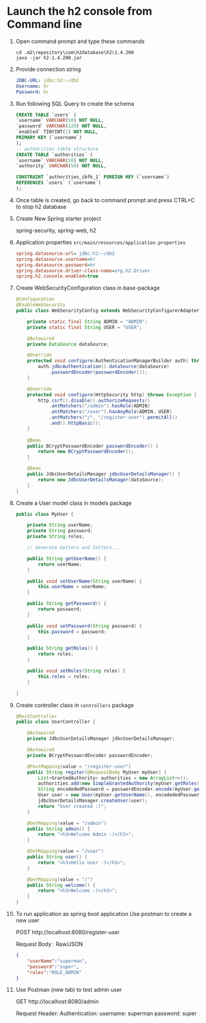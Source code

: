# Launch the h2 console from Command line

1. Open command prompt and type these commands

    ```
    cd .m2\repository\com\h2database\h2\1.4.200
    java -jar h2-1.4.200.jar
    ```

2.  Provide connection string

    ```yml
    JDBC-URL: jdbc:h2:~/db2
    Username: hr
    Password: hr
    ```

3.  Run following SQL Query to create the schema

    ```sql
    CREATE TABLE `users` (
    `username` VARCHAR(50) NOT NULL,
    `password` VARCHAR(120) NOT NULL,
    `enabled` TINYINT(1) NOT NULL,
    PRIMARY KEY (`username`)
    );
    -- authorities table structure
    CREATE TABLE `authorities` (
    `username` VARCHAR(50) NOT NULL,
    `authority` VARCHAR(50) NOT NULL,
    
    CONSTRAINT `authorities_ibfk_1` FOREIGN KEY (`username`)
    REFERENCES `users` (`username`)
    );
    ```

4.  Once table is created, go back to command prompt and press CTRL+C to stop h2 database

5.  Create New Spring starter project

    spring-security, spring-web, h2

6.  Application properties `src/main/resources/application.properties`

    ```ini
    spring.datasource.url= jdbc:h2:~/db2
    spring.datasource.username=hr
    spring.datasource.password=hr
    spring.datasource.driver-class-name=org.h2.Driver
    spring.h2.console.enabled=true
    ```

7.  Create WebSecurityConfiguration class in base-package

    ```java
    @Configuration
    @EnableWebSecurity
    public class WebSecurityConfig extends WebSecurityConfigurerAdapter {

        private static final String ADMIN = "ADMIN";
        private static final String USER = "USER";

        @Autowired
        private DataSource dataSource;

        @Override
        protected void configure(AuthenticationManagerBuilder auth) throws Exception {
            auth.jdbcAuthentication().dataSource(dataSource)
                .passwordEncoder(passwordEncoder());
        }

        @Override
        protected void configure(HttpSecurity http) throws Exception {
            http.csrf().disable().authorizeRequests()
                .antMatchers("/admin").hasRole(ADMIN)
                .antMatchers("/user").hasAnyRole(ADMIN, USER)
                .antMatchers("/", "/register-user").permitAll()
                .and().httpBasic();
        }
        
        @Bean
        public BCryptPasswordEncoder passwordEncoder() {
            return new BCryptPasswordEncoder();
        }

        @Bean
        public JdbcUserDetailsManager jdbcUserDetailsManager() {
            return new JdbcUserDetailsManager(dataSource);
        }
    }
    ```

8.  Create a User model class in models package

    ```java
    public class MyUser {

        private String userName;
        private String password;
        private String roles;

        // Generate Getters and Setters...

        public String getUserName() {
            return userName;
        }

        public void setUserName(String userName) {
            this.userName = userName;
        }

        public String getPassword() {
            return password;
        }

        public void setPassword(String password) {
            this.password = password;
        }

        public String getRoles() {
            return roles;
        }

        public void setRoles(String roles) {
            this.roles = roles;
        }

    }
    ```

9.  Create controller class in `controllers` package

    ```java
    @RestController
    public class UserController {

        @Autowired
        private JdbcUserDetailsManager jdbcUserDetailsManager;

        @Autowired
        private BCryptPasswordEncoder passwordEncoder;

        @PostMapping(value = "/register-user")
        public String regiter(@RequestBody MyUser myUser) {
            List<GrantedAuthority> authorities = new ArrayList<>();
            authorities.add(new SimpleGrantedAuthority(myUser.getRoles()));
            String encodededPassword = passwordEncoder.encode(myUser.getPassword());
            User user = new User(myUser.getUserName(), encodededPassword, authorities);
            jdbcUserDetailsManager.createUser(user);
            return "User created :)";
        }

        @GetMapping(value = "/admin")
        public String admin() {
            return "<h3>Welcome Admin :)</h3>";
        }

        @GetMapping(value = "/user")
        public String user() {
            return "<h3>Hello User :)</h3>";
        }

        @GetMapping(value = "/")
        public String welcome() {
            return "<h3>Welcome :)</h3>";
        }
    }

    ```

10. To run application as spring boot application
    Use postman to create a new user

    POST    http://localhost:8080/register-user

    Request Body : Raw/JSON
    ```json
    {
        "userName":"superman",
        "password":"super",
        "roles":"ROLE_ADMIN"
    }
    ````

11. Use Postman (new tab) to test admin user 

    GET http://localhost:8080/admin

    Request Header:
    Authentication: 
        username: superman
        password: super
